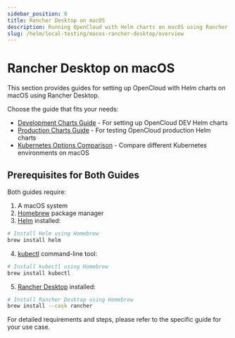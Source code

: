 ```yaml
---
sidebar_position: 0
title: Rancher Desktop on macOS
description: Running OpenCloud with Helm charts on macOS using Rancher Desktop
slug: /helm/local-testing/macos-rancher-desktop/overview
---
```


# Rancher Desktop on macOS

This section provides guides for setting up OpenCloud with Helm charts on macOS using Rancher Desktop.

Choose the guide that fits your needs:

- [Development Charts Guide](./dev-charts.md) - For setting up OpenCloud DEV Helm charts
- [Production Charts Guide](./production-charts.md) - For testing OpenCloud production Helm charts
- [Kubernetes Options Comparison](./kubernetes-options.md) - Compare different Kubernetes environments on macOS

## Prerequisites for Both Guides

Both guides require:

1. A macOS system
2. [Homebrew](https://brew.sh/) package manager
3. [Helm](https://helm.sh/) installed:

```bash
# Install Helm using Homebrew
brew install helm
```

4. [kubectl](https://kubernetes.io/docs/tasks/tools/) command-line tool:

```bash
# Install kubectl using Homebrew
brew install kubectl
```

5. [Rancher Desktop](https://rancherdesktop.io/) installed:

```bash
# Install Rancher Desktop using Homebrew
brew install --cask rancher
```

For detailed requirements and steps, please refer to the specific guide for your use case.